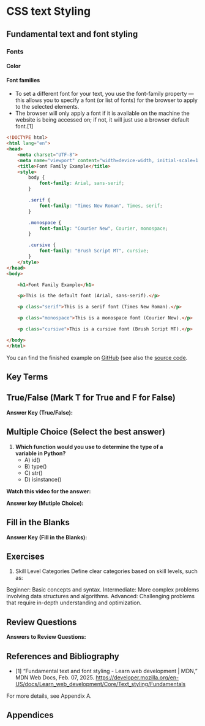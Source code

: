 # CSS text Styling

## Fundamental text and font styling

### Fonts

#### Color

#### Font families

- To set a different font for your text, you use the font-family property — this allows you to specify a font (or list of fonts) for the browser to apply to the selected elements. 
- The browser will only apply a font if it is available on the machine the website is being accessed on; if not, it will just use a browser default font.[1]

```html
<!DOCTYPE html>
<html lang="en">
<head>
    <meta charset="UTF-8">
    <meta name="viewport" content="width=device-width, initial-scale=1.0">
    <title>Font Family Example</title>
    <style>
        body {
            font-family: Arial, sans-serif;
        }

        .serif {
            font-family: "Times New Roman", Times, serif;
        }

        .monospace {
            font-family: "Courier New", Courier, monospace;
        }

        .cursive {
            font-family: "Brush Script MT", cursive;
        }
    </style>
</head>
<body>

    <h1>Font Family Example</h1>

    <p>This is the default font (Arial, sans-serif).</p>

    <p class="serif">This is a serif font (Times New Roman).</p>

    <p class="monospace">This is a monospace font (Courier New).</p>

    <p class="cursive">This is a cursive font (Brush Script MT).</p>

</body>
</html>
```

You can find the finished example on [GitHub](https://yasirbhutta.github.io/html-css-examples/css/text-styling/font-family.html) (see also the [source code](https://github.com/yasirbhutta/html-css-examples/blob/main/css/text-styling/font-family.html).


## Key Terms

## True/False (Mark T for True and F for False)

**Answer Key (True/False):**

## Multiple Choice (Select the best answer)

1. **Which function would you use to determine the type of a variable in Python?**
   - A) id()
   - B) type()
   - C) str()
   - D) isinstance()
  
**Watch this video for the answer:**

**Answer key (Mutiple Choice):**

## Fill in the Blanks

**Answer Key (Fill in the Blanks):**

## Exercises

1. Skill Level Categories
Define clear categories based on skill levels, such as:

Beginner: Basic concepts and syntax.
Intermediate: More complex problems involving data structures and algorithms.
Advanced: Challenging problems that require in-depth understanding and optimization.

## Review Questions

**Answers to Review Questions:**

## References and Bibliography

- [1] “Fundamental text and font styling - Learn web development | MDN,” MDN Web Docs, Feb. 07, 2025. https://developer.mozilla.org/en-US/docs/Learn_web_development/Core/Text_styling/Fundamentals
‌

For more details, see Appendix A.

## **Appendices**

